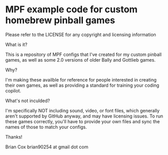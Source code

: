 # MPF example code for custom homebrew pinball games

Please refer to the LICENSE for any copyright and licensing information

What is it?

This is a repository of MPF configs that I've created for my custom pinball games, 
as well as some 2.0 versions of older Bally and Gottlieb games.

Why?

I'm making these availble for reference for people interested in creating their own games,
as well as providing a standard for training your coding copilot.

What's not inculded?

I'm specifically NOT including sound, video, or font files, which generally aren't supported
by GitHub anyway, and may have licensing issues. To run these games correctly, you'll have to
provide your own files and sync the names of those to match your configs.

Thanks!

Brian Cox
brian90254 at gmail dot com






 
